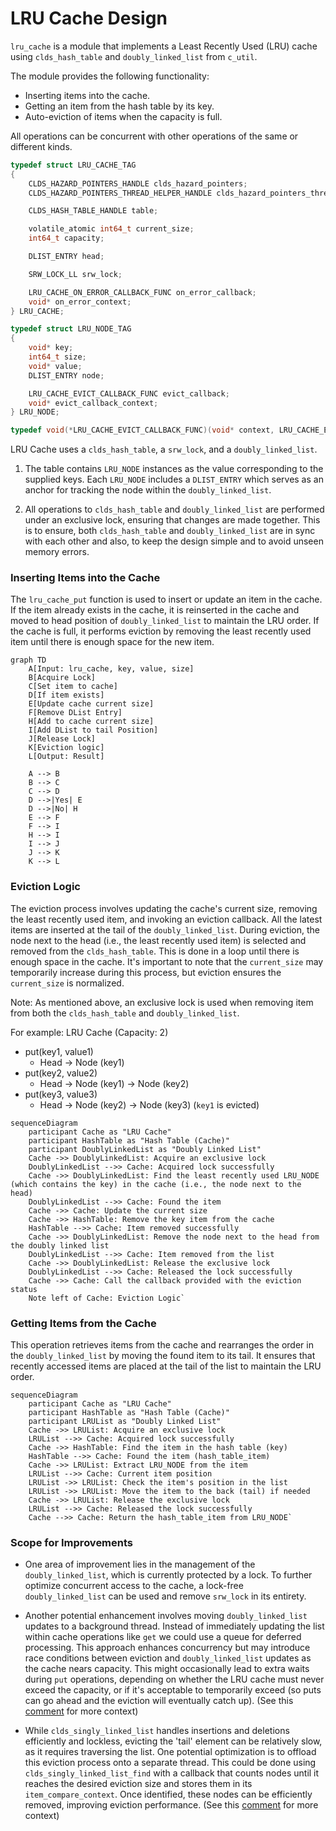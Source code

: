 
# LRU Cache Design

`lru_cache` is a module that implements a Least Recently Used (LRU) cache using `clds_hash_table` and `doubly_linked_list` from `c_util`.

The module provides the following functionality:

- Inserting items into the cache.
- Getting an item from the hash table by its key.
- Auto-eviction of items when the capacity is full.

All operations can be concurrent with other operations of the same or different kinds.

```c
typedef struct LRU_CACHE_TAG
{
    CLDS_HAZARD_POINTERS_HANDLE clds_hazard_pointers;
    CLDS_HAZARD_POINTERS_THREAD_HELPER_HANDLE clds_hazard_pointers_thread_helper;

    CLDS_HASH_TABLE_HANDLE table;

    volatile_atomic int64_t current_size;
    int64_t capacity;

    DLIST_ENTRY head;

    SRW_LOCK_LL srw_lock;

    LRU_CACHE_ON_ERROR_CALLBACK_FUNC on_error_callback;
    void* on_error_context;
} LRU_CACHE;

typedef struct LRU_NODE_TAG
{
    void* key;
    int64_t size;
    void* value;
    DLIST_ENTRY node;

    LRU_CACHE_EVICT_CALLBACK_FUNC evict_callback;
    void* evict_callback_context;
} LRU_NODE;

typedef void(*LRU_CACHE_EVICT_CALLBACK_FUNC)(void* context, LRU_CACHE_EVICT_RESULT cache_evict_status, void* evicted_value);

```

LRU Cache uses a `clds_hash_table`, a `srw_lock`, and a `doubly_linked_list`.

1. The table contains `LRU_NODE` instances as the value corresponding to the supplied keys. Each `LRU_NODE` includes a `DLIST_ENTRY` which serves as an anchor for tracking the node within the `doubly_linked_list`.

2. All operations to `clds_hash_table` and `doubly_linked_list` are performed under an exclusive lock, ensuring that changes are made together. 
This is to ensure, both `clds_hash_table` and `doubly_linked_list` are in sync with each other and also, to keep the design simple and to avoid unseen memory errors. 

### Inserting Items into the Cache

The `lru_cache_put` function is used to insert or update an item in the cache. If the item already exists in the cache, it is reinserted in the cache and moved to head position of `doubly_linked_list` to maintain the LRU order. 
If the cache is full, it performs eviction by removing the least recently used item until there is enough space for the new item.

```mermaid
graph TD
    A[Input: lru_cache, key, value, size]
    B[Acquire Lock]
    C[Set item to cache]
    D[If item exists]
    E[Update cache current size]
    F[Remove DList Entry]
    H[Add to cache current size]
    I[Add DList to tail Position]
    J[Release Lock]
    K[Eviction logic]
    L[Output: Result]

    A --> B
    B --> C
    C --> D
    D -->|Yes| E
    D -->|No| H
    E --> F
    F --> I
    H --> I
    I --> J
    J --> K
    K --> L

```

### Eviction Logic

The eviction process involves updating the cache's current size, removing the least recently used item, and invoking an eviction callback. All the latest items are inserted at the tail of the `doubly_linked_list`. 
During eviction, the node next to the head (i.e., the least recently used item) is selected and removed from the `clds_hash_table`. This is done in a loop until there is enough space in the cache. 
It's important to note that the `current_size` may temporarily increase during this process, but eviction ensures the `current_size` is normalized.

Note: As mentioned above, an exclusive lock is used when removing item from both the `clds_hash_table` and `doubly_linked_list`. 

For example: 
LRU Cache (Capacity: 2)
- put(key1, value1)
  - Head -> Node (key1)
- put(key2, value2)
  - Head -> Node (key1) -> Node (key2)
- put(key3, value3)
  - Head -> Node (key2) -> Node (key3) (`key1` is evicted)

```mermaid
sequenceDiagram
    participant Cache as "LRU Cache"
    participant HashTable as "Hash Table (Cache)"
    participant DoublyLinkedList as "Doubly Linked List"
    Cache ->> DoublyLinkedList: Acquire an exclusive lock
    DoublyLinkedList -->> Cache: Acquired lock successfully
    Cache ->> DoublyLinkedList: Find the least recently used LRU_NODE (which contains the key) in the cache (i.e., the node next to the head)
    DoublyLinkedList -->> Cache: Found the item
    Cache ->> Cache: Update the current size
    Cache ->> HashTable: Remove the key item from the cache
    HashTable -->> Cache: Item removed successfully
    Cache ->> DoublyLinkedList: Remove the node next to the head from the doubly linked list
    DoublyLinkedList -->> Cache: Item removed from the list
    Cache ->> DoublyLinkedList: Release the exclusive lock
    DoublyLinkedList -->> Cache: Released the lock successfully
    Cache ->> Cache: Call the callback provided with the eviction status
    Note left of Cache: Eviction Logic` 
```
### Getting Items from the Cache

This operation retrieves items from the cache and rearranges the order in the `doubly_linked_list` by moving the found item to its tail. It ensures that recently accessed items are placed at the tail of the list to maintain the LRU order.

```mermaid
sequenceDiagram
    participant Cache as "LRU Cache"
    participant HashTable as "Hash Table (Cache)"
    participant LRUList as "Doubly Linked List"    
    Cache ->> LRUList: Acquire an exclusive lock
    LRUList -->> Cache: Acquired lock successfully
    Cache ->> HashTable: Find the item in the hash table (key)
    HashTable -->> Cache: Found the item (hash_table_item)
    Cache ->> LRUList: Extract LRU_NODE from the item
    LRUList -->> Cache: Current item position
    LRUList ->> LRUList: Check the item's position in the list
    LRUList ->> LRUList: Move the item to the back (tail) if needed
    Cache ->> LRUList: Release the exclusive lock
    LRUList -->> Cache: Released the lock successfully
    Cache -->> Cache: Return the hash_table_item from LRU_NODE` 
```


### Scope for Improvements

- One area of improvement lies in the management of the `doubly_linked_list`, which is currently protected by a lock. To further optimize concurrent access to the cache, a lock-free `doubly_linked_list` can be used and remove `srw_lock` in its entirety. 


- Another potential enhancement involves moving `doubly_linked_list` updates to a background thread. Instead of immediately updating the list within cache operations like `get` we could use a queue for deferred processing. 
This approach enhances concurrency but may introduce race conditions between eviction and `doubly_linked_list` updates as the cache nears capacity. 
This might occasionally lead to extra waits during `put` operations, depending on whether the LRU cache must never exceed the capacity, or if it's acceptable to temporarily exceed 
(so puts can go ahead and the eviction will eventually catch up). (See this [comment](https://github.com/Azure/clds/pull/178#discussion_r1326092733) for more context)


- While `clds_singly_linked_list` handles insertions and deletions efficiently and lockless, evicting the 'tail' element can be relatively slow, as it requires traversing the list. One potential optimization is to offload this eviction process onto a separate thread. 
This could be done using `clds_singly_linked_list_find` with a callback that counts nodes until it reaches the desired eviction size and stores them in its `item_compare_context`. 
Once identified, these nodes can be efficiently removed, improving eviction performance. (See this [comment](https://github.com/Azure/clds/pull/178#discussion_r1326312429) for more context)
